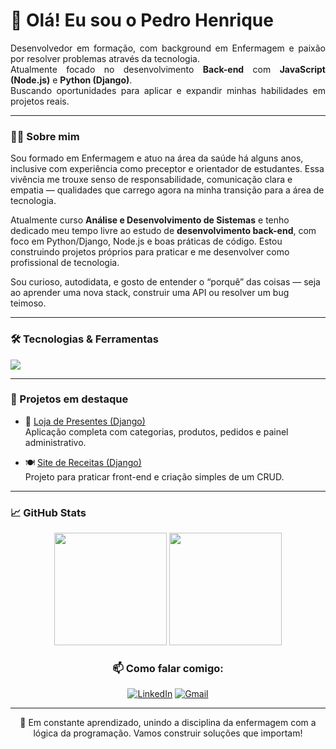 <h1 align="left">👋 Olá! Eu sou o Pedro Henrique</h1>

<p align="justify">
  Desenvolvedor em formação, com background em Enfermagem e paixão por resolver problemas através da tecnologia.<br>
  Atualmente focado no desenvolvimento <strong>Back-end</strong> com <strong>JavaScript (Node.js)</strong> e <strong>Python (Django)</strong>.<br>
  Buscando oportunidades para aplicar e expandir minhas habilidades em projetos reais.<br>
</p>

---

### 👨‍🏫 Sobre mim

Sou formado em Enfermagem e atuo na área da saúde há alguns anos, inclusive com experiência como preceptor e orientador de estudantes. Essa vivência me trouxe senso de responsabilidade, comunicação clara e empatia — qualidades que carrego agora na minha transição para a área de tecnologia.

Atualmente curso **Análise e Desenvolvimento de Sistemas** e tenho dedicado meu tempo livre ao estudo de **desenvolvimento back-end**, com foco em Python/Django, Node.js e boas práticas de código. Estou construindo projetos próprios para praticar e me desenvolver como profissional de tecnologia.

Sou curioso, autodidata, e gosto de entender o “porquê” das coisas — seja ao aprender uma nova stack, construir uma API ou resolver um bug teimoso.

---

### 🛠️ Tecnologias & Ferramentas

<p align="left">
  <a href="https://skillicons.dev">
    <img src="https://skillicons.dev/icons?i=js,nodejs,html,css,python,django,git,github,mysql" />
  </a>
</p>

---

### 🚀 Projetos em destaque

- 🎁 [Loja de Presentes (Django)](https://github.com/pholiveira-dev/balloon)  
  Aplicação completa com categorias, produtos, pedidos e painel administrativo.

- 🍽️ [Site de Receitas (Django)](https://github.com/pholiveira-dev/projeto-recipe)  
  Projeto para praticar front-end e criação simples de um CRUD.

---

### 📈 GitHub Stats

<div align="center">
  <div align="center">
  <img height="180em" src="https://github-readme-stats.vercel.app/api?username=pholiveira-dev&show_icons=true&theme=dracula&count_private=true"/>
  <img height="180em" src="https://github-readme-stats.vercel.app/api/top-langs/?username=pholiveira-dev&layout=compact&theme=dracula"/>
</div>

### 📫 Como falar comigo:

[![LinkedIn](https://skillicons.dev/icons?i=linkedin)](https://www.linkedin.com/in/pedro-henrique-037826186/)
[![Gmail](https://skillicons.dev/icons?i=gmail)](mailto:pedro.alves@escs.edu.br)

---

🧠 Em constante aprendizado, unindo a disciplina da enfermagem com a lógica da programação. Vamos construir soluções que importam!


